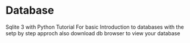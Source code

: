 # Database
Sqlite 3 with Python Tutorial 
For basic Introduction to databases with the setp by step approch 
also download db browser to view your database
